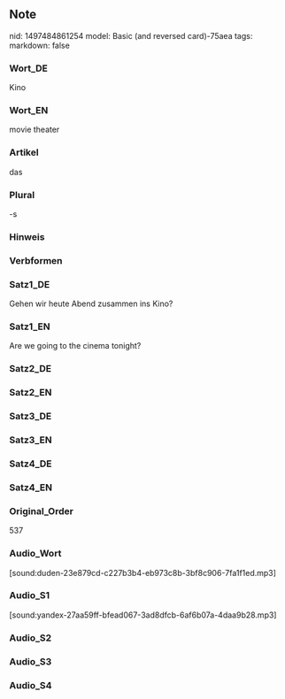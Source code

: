 ## Note
nid: 1497484861254
model: Basic (and reversed card)-75aea
tags: 
markdown: false

### Wort_DE
Kino

### Wort_EN
movie theater

### Artikel
das

### Plural
-s

### Hinweis


### Verbformen


### Satz1_DE
Gehen wir heute Abend zusammen ins Kino?

### Satz1_EN
Are we going to the cinema tonight?

### Satz2_DE


### Satz2_EN


### Satz3_DE


### Satz3_EN


### Satz4_DE


### Satz4_EN


### Original_Order
537

### Audio_Wort
[sound:duden-23e879cd-c227b3b4-eb973c8b-3bf8c906-7fa1f1ed.mp3]

### Audio_S1
[sound:yandex-27aa59ff-bfead067-3ad8dfcb-6af6b07a-4daa9b28.mp3]

### Audio_S2


### Audio_S3


### Audio_S4

